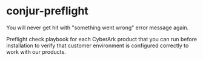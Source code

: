 # conjur-preflight
You will never get hit with "something went wrong" error message again.

Preflight check playbook for each CyberArk product that you can run before installation to verify that customer environment is configured correctly to work with our products.
